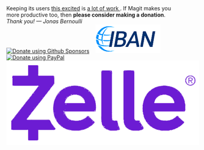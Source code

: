 <div id="donate">
  <div>
    Keeping its users <a href= "/quotes">this excited</a> is
    <a href="https://magit.vc/stats/authors.html#cumulated_added_lines_of_code_per_author">
      a lot of work
    </a>.
    If Magit makes you <br> more productive too,
    then <b>please consider making a donation</b>.
  </div>
  <div>
    <em>Thank you! — Jonas Bernoulli</em>
  </div>
  <div>
    <a href="https://github.com/sponsors/tarsius">
      <img title="Donate using Github Sponsors"
           alt="Donate using Github Sponsors"
           src="https://magit.vc/assets/github-sponsors-50px.png"></a>
    &nbsp;&nbsp;
    <a href="/donate#iban">
      <img title="Donate using IBAN"
           alt="Donate using IBAN"
           src="/assets/iban.png"></a>
    <br>
    <a href="https://www.paypal.me/JonasBernoulli/20">
      <img title="Donate using PayPal"
           alt="Donate using PayPal"
           src="/assets/paypal.png"></a>
    &nbsp;&nbsp;
    <a href="/donate#zelle">
      <img title="Donate using Zelle"
           alt="Donate using Zelle"
           src="/assets/zelle.png"></a>
  </div>
</div>
